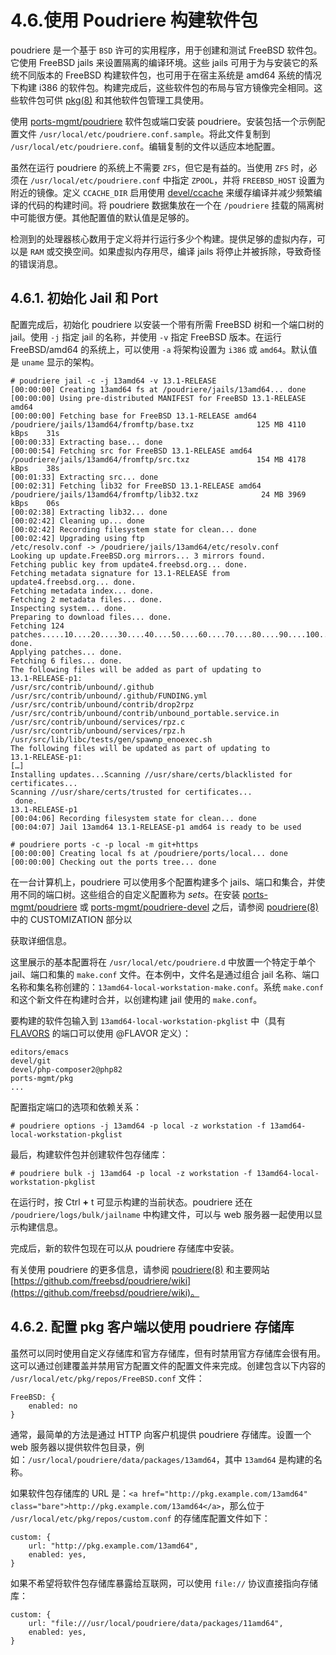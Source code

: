# 4.6.使用 Poudriere 构建软件包

poudriere 是一个基于 `BSD` 许可的实用程序，用于创建和测试 FreeBSD 软件包。它使用 FreeBSD jails 来设置隔离的编译环境。这些 jails 可用于为与安装它的系统不同版本的 FreeBSD 构建软件包，也可用于在宿主系统是 amd64 系统的情况下构建 i386 的软件包。构建完成后，这些软件包的布局与官方镜像完全相同。这些软件包可供 [pkg(8)](https://man.freebsd.org/cgi/man.cgi?query=pkg&sektion=8&format=html) 和其他软件包管理工具使用。

使用 [ports-mgmt/poudriere](https://cgit.freebsd.org/ports/tree/ports-mgmt/poudriere/) 软件包或端口安装 poudriere。安装包括一个示例配置文件 `/usr/local/etc/poudriere.conf.sample`。将此文件复制到 `/usr/local/etc/poudriere.conf`。编辑复制的文件以适应本地配置。

虽然在运行 poudriere 的系统上不需要 `ZFS`，但它是有益的。当使用 `ZFS` 时，必须在 `/usr/local/etc/poudriere.conf` 中指定 `ZPOOL`，并将 `FREEBSD_HOST` 设置为附近的镜像。定义 `CCACHE_DIR` 启用使用 [devel/ccache](https://cgit.freebsd.org/ports/tree/devel/ccache/) 来缓存编译并减少频繁编译的代码的构建时间。将 poudriere 数据集放在一个在 `/poudriere` 挂载的隔离树中可能很方便。其他配置值的默认值是足够的。

检测到的处理器核心数用于定义将并行运行多少个构建。提供足够的虚拟内存，可以是 `RAM` 或交换空间。如果虚拟内存用尽，编译 jails 将停止并被拆除，导致奇怪的错误消息。

## 4.6.1. 初始化 Jail 和 Port

配置完成后，初始化 poudriere 以安装一个带有所需 FreeBSD 树和一个端口树的 jail。使用 `-j` 指定 jail 的名称，并使用 `-v` 指定 FreeBSD 版本。在运行 FreeBSD/amd64 的系统上，可以使用 `-a` 将架构设置为 `i386` 或 `amd64`。默认值是 `uname` 显示的架构。

```
# poudriere jail -c -j 13amd64 -v 13.1-RELEASE
[00:00:00] Creating 13amd64 fs at /poudriere/jails/13amd64... done
[00:00:00] Using pre-distributed MANIFEST for FreeBSD 13.1-RELEASE amd64
[00:00:00] Fetching base for FreeBSD 13.1-RELEASE amd64
/poudriere/jails/13amd64/fromftp/base.txz              125 MB 4110 kBps    31s
[00:00:33] Extracting base... done
[00:00:54] Fetching src for FreeBSD 13.1-RELEASE amd64
/poudriere/jails/13amd64/fromftp/src.txz               154 MB 4178 kBps    38s
[00:01:33] Extracting src... done
[00:02:31] Fetching lib32 for FreeBSD 13.1-RELEASE amd64
/poudriere/jails/13amd64/fromftp/lib32.txz              24 MB 3969 kBps    06s
[00:02:38] Extracting lib32... done
[00:02:42] Cleaning up... done
[00:02:42] Recording filesystem state for clean... done
[00:02:42] Upgrading using ftp
/etc/resolv.conf -> /poudriere/jails/13amd64/etc/resolv.conf
Looking up update.FreeBSD.org mirrors... 3 mirrors found.
Fetching public key from update4.freebsd.org... done.
Fetching metadata signature for 13.1-RELEASE from update4.freebsd.org... done.
Fetching metadata index... done.
Fetching 2 metadata files... done.
Inspecting system... done.
Preparing to download files... done.
Fetching 124 patches.....10....20....30....40....50....60....70....80....90....100....110....120.. done.
Applying patches... done.
Fetching 6 files... done.
The following files will be added as part of updating to
13.1-RELEASE-p1:
/usr/src/contrib/unbound/.github
/usr/src/contrib/unbound/.github/FUNDING.yml
/usr/src/contrib/unbound/contrib/drop2rpz
/usr/src/contrib/unbound/contrib/unbound_portable.service.in
/usr/src/contrib/unbound/services/rpz.c
/usr/src/contrib/unbound/services/rpz.h
/usr/src/lib/libc/tests/gen/spawnp_enoexec.sh
The following files will be updated as part of updating to
13.1-RELEASE-p1:
[…]
Installing updates...Scanning //usr/share/certs/blacklisted for certificates...
Scanning //usr/share/certs/trusted for certificates...
 done.
13.1-RELEASE-p1
[00:04:06] Recording filesystem state for clean... done
[00:04:07] Jail 13amd64 13.1-RELEASE-p1 amd64 is ready to be used
```

```
# poudriere ports -c -p local -m git+https
[00:00:00] Creating local fs at /poudriere/ports/local... done
[00:00:00] Checking out the ports tree... done
```

在一台计算机上，poudriere 可以使用多个配置构建多个 jails、端口和集合，并使用不同的端口树。这些组合的自定义配置称为 _sets_。在安装 [ports-mgmt/poudriere](https://cgit.freebsd.org/ports/tree/ports-mgmt/poudriere/) 或 [ports-mgmt/poudriere-devel](https://cgit.freebsd.org/ports/tree/ports-mgmt/poudriere-devel/) 之后，请参阅 [poudriere(8)](https://man.freebsd.org/cgi/man.cgi?query=poudriere&sektion=8&format=html) 中的 CUSTOMIZATION 部分以

获取详细信息。

这里展示的基本配置将在 `/usr/local/etc/poudriere.d` 中放置一个特定于单个 jail、端口和集的 `make.conf` 文件。在本例中，文件名是通过组合 jail 名称、端口名称和集名称创建的：`13amd64-local-workstation-make.conf`。系统 `make.conf` 和这个新文件在构建时合并，以创建构建 jail 使用的 `make.conf`。

要构建的软件包输入到 `13amd64-local-workstation-pkglist` 中（具有 [FLAVORS](https://docs.freebsd.org/en/books/porters-handbook/flavors) 的端口可以使用 @FLAVOR 定义）：

```
editors/emacs
devel/git
devel/php-composer2@php82
ports-mgmt/pkg
...
```

配置指定端口的选项和依赖关系：

```
# poudriere options -j 13amd64 -p local -z workstation -f 13amd64-local-workstation-pkglist
```

最后，构建软件包并创建软件包存储库：

```
# poudriere bulk -j 13amd64 -p local -z workstation -f 13amd64-local-workstation-pkglist
```

在运行时，按 Ctrl **+** t 可显示构建的当前状态。poudriere 还在 `/poudriere/logs/bulk/jailname` 中构建文件，可以与 web 服务器一起使用以显示构建信息。

完成后，新的软件包现在可以从 poudriere 存储库中安装。

有关使用 poudriere 的更多信息，请参阅 [poudriere(8)](https://man.freebsd.org/cgi/man.cgi?query=poudriere&sektion=8&format=html) 和主要网站 [https://github.com/freebsd/poudriere/wiki](https://github.com/freebsd/poudriere/wiki)。

## 4.6.2. 配置 pkg 客户端以使用 poudriere 存储库

虽然可以同时使用自定义存储库和官方存储库，但有时禁用官方存储库会很有用。这可以通过创建覆盖并禁用官方配置文件的配置文件来完成。创建包含以下内容的 `/usr/local/etc/pkg/repos/FreeBSD.conf` 文件：

```
FreeBSD: {
	enabled: no
}
```

通常，最简单的方法是通过 HTTP 向客户机提供 poudriere 存储库。设置一个 web 服务器以提供软件包目录，例如：`/usr/local/poudriere/data/packages/13amd64`，其中 `13amd64` 是构建的名称。

如果软件包存储库的 URL 是：`<a href="http://pkg.example.com/13amd64" class="bare">http://pkg.example.com/13amd64</a>`，那么位于 `/usr/local/etc/pkg/repos/custom.conf` 的存储库配置文件如下：

```
custom: {
	url: "http://pkg.example.com/13amd64",
	enabled: yes,
}
```

如果不希望将软件包存储库暴露给互联网，可以使用 `file://` 协议直接指向存储库：

```
custom: {
	url: "file:///usr/local/poudriere/data/packages/11amd64",
	enabled: yes,
}
```
